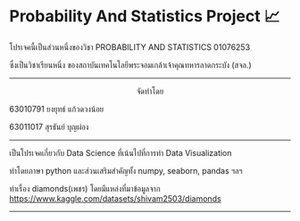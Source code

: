 # Probability And Statistics Project 📈

โปรเจคนี้เป็นส่วนหนึ่งของวิชา PROBABILITY AND STATISTICS 01076253

ซึ่งเป็นวิชาเรียนหนึ่ง ของสถาบันเทคโนโลยีพระจอมเกล้าเจ้าคุณทหารลาดกระบัง (สจล.)

------------------------------

<p align="center">
จัดทำโดย
</p>

63010791 ยงยุทธ์ แก้วดวงน้อย

63011017 สุรธันย์ บุญผ่อง

------------------------------

เป็นโปรเจคเกี่ยวกับ Data Science ที่เน้นไปที่การทำ Data Visualization

ทำโดยภาษา python และส่วนเสริมสำคัญทั้ง numpy, seaborn, pandas ฯลฯ

ทำเรื่อง diamonds(เพชร) โดยมีแหล่งที่มาข้อมูลจาก https://www.kaggle.com/datasets/shivam2503/diamonds



------------------------------
